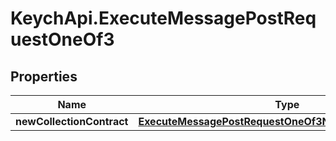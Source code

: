 # KeychApi.ExecuteMessagePostRequestOneOf3

## Properties

Name | Type | Description | Notes
------------ | ------------- | ------------- | -------------
**newCollectionContract** | [**ExecuteMessagePostRequestOneOf3NewCollectionContract**](ExecuteMessagePostRequestOneOf3NewCollectionContract.md) |  | 


